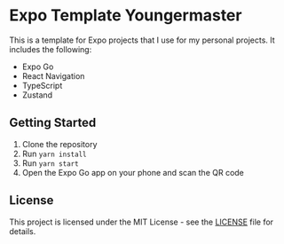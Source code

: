 # Expo Template Youngermaster

This is a template for Expo projects that I use for my personal projects. It includes the following:

- Expo Go
- React Navigation
- TypeScript
- Zustand

## Getting Started

1. Clone the repository
2. Run `yarn install`
3. Run `yarn start`
4. Open the Expo Go app on your phone and scan the QR code

## License

This project is licensed under the MIT License - see the [LICENSE](LICENSE) file for details.
